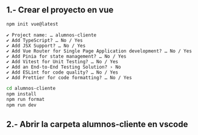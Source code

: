## 1.- Crear el proyecto en vue

```sh
npm init vue@latest
```

```
✔ Project name: … alumnos-cliente
✔ Add TypeScript? … No / Yes
✔ Add JSX Support? … No / Yes
✔ Add Vue Router for Single Page Application development? … No / Yes
✔ Add Pinia for state management? … No / Yes
✔ Add Vitest for Unit Testing? … No / Yes
✔ Add an End-to-End Testing Solution? › No
✔ Add ESLint for code quality? … No / Yes
✔ Add Prettier for code formatting? … No / Yes
```

```sh
cd alumnos-cliente
npm install
npm run format
npm run dev
```

## 2.- Abrir la carpeta alumnos-cliente en vscode